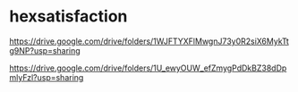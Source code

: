 # hexsatisfaction
https://drive.google.com/drive/folders/1WJFTYXFlMwgnJ73y0R2siX6MykTtg9NP?usp=sharing

https://drive.google.com/drive/folders/1U_ewyOUW_efZmygPdDkBZ38dDpmlyFzl?usp=sharing
